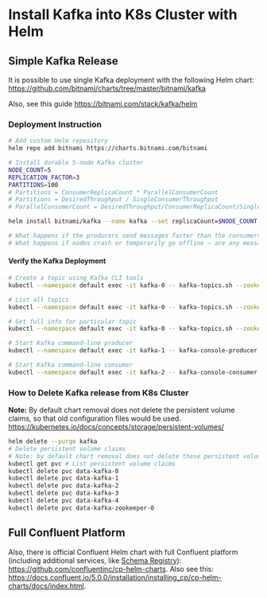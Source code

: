 # Install Kafka into K8s Cluster with Helm

## Simple Kafka Release

It is possible to use single Kafka deployment with the following Helm chart: <https://github.com/bitnami/charts/tree/master/bitnami/kafka>

Also, see this guide <https://bitnami.com/stack/kafka/helm>

### Deployment Instruction

```sh
# Add custom Helm repository
helm repo add bitnami https://charts.bitnami.com/bitnami

# Install durable 5-node Kafka cluster
NODE_COUNT=5
REPLICATION_FACTOR=3
PARTITIONS=100
# Partitions = ConsumerReplicaCount * ParallelConsumerCount
# Partitions = DesiredThroughput / SingleConsumerThroughput
# ParallelConsumerCount = DesiredThroughput/ConsumerReplicaCount/SingleConsumerThroughput

helm install bitnami/kafka --name kafka --set replicaCount=$NODE_COUNT --set deleteTopicEnable="true" --set logRetentionHours=24 --set defaultReplicationFactor=$REPLICATION_FACTOR --set offsetsTopicReplicationFactor=3 --set transactionStateLogReplicationFactor=3 --set transactionStateLogMinIsr=3 --set numPartitions=$PARTITIONS

# What happens if the producers send messages faster than the consumers can process them?
# What happens if nodes crash or temporarily go offline — are any messages lost?
```

#### Verify the Kafka Deployment

```sh
# Create a topic using Kafka CLI tools
kubectl --namespace default exec -it kafka-0 -- kafka-topics.sh --zookeeper kafka-zookeeper:2181 --create --topic test

# List all topics
kubectl --namespace default exec -it kafka-0 -- kafka-topics.sh --zookeeper kafka-zookeeper:2181 --list

# Get full info for particular topic
kubectl --namespace default exec -it kafka-0 -- kafka-topics.sh --zookeeper kafka-zookeeper:2181 --describe --topic test

# Start Kafka command-line producer
kubectl --namespace default exec -it kafka-1 -- kafka-console-producer.sh --broker-list localhost:9092 --topic test

# Start Kafka command-line consumer
kubectl --namespace default exec -it kafka-2 -- kafka-console-consumer.sh --bootstrap-server localhost:9092 --topic test --from-beginning
```

### How to Delete Kafka release from K8s Cluster

**Note:** By default chart removal does not delete the persistent volume claims, so that old configuration files would be used. <https://kubernetes.io/docs/concepts/storage/persistent-volumes/>

```sh
helm delete --purge kafka
# Delete persistent volume claims
# Note: by default chart removal does not delete these persistent volume claims, so that old configuration files would be used.
kubectl get pvc # List persistent volume claims
kubectl delete pvc data-kafka-0
kubectl delete pvc data-kafka-1
kubectl delete pvc data-kafka-2
kubectl delete pvc data-kafka-3
kubectl delete pvc data-kafka-4
kubectl delete pvc data-kafka-zookeeper-0
```

## Full Confluent Platform

Also, there is official Confluent Helm chart with full Confluent platform (including additional services, like [Schema Registry](https://docs.confluent.io/current/schema-registry/index.html)): <https://github.com/confluentinc/cp-helm-charts>. Also see this: <https://docs.confluent.io/5.0.0/installation/installing_cp/cp-helm-charts/docs/index.html>.
